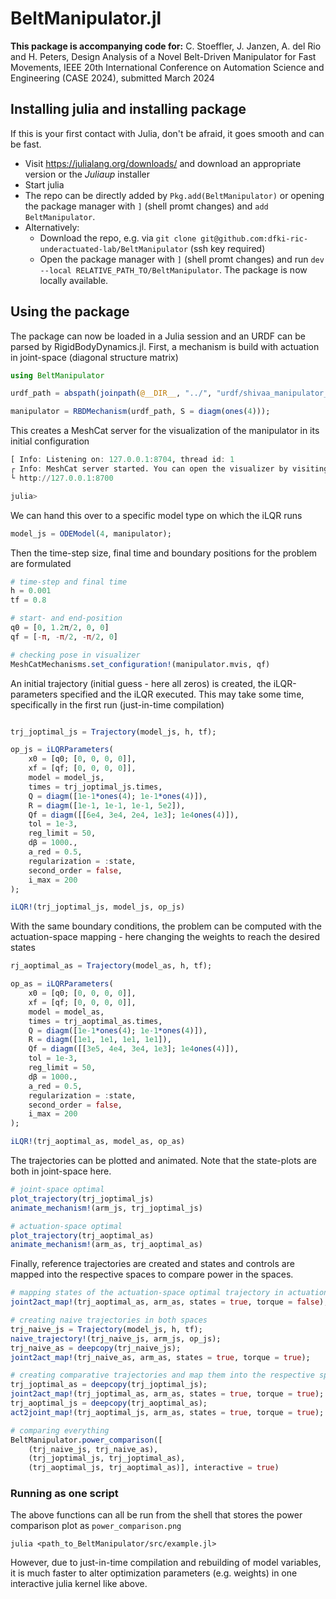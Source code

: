 # BeltManipulator.jl

**This package is accompanying code for:**
C. Stoeffler, J. Janzen, A. del Rio and H. Peters, Design Analysis of a Novel Belt-Driven Manipulator for Fast Movements, IEEE 20th International Conference on Automation Science and Engineering (CASE 2024), submitted March 2024

## Installing julia and installing package
If this is your first contact with Julia, don't be afraid, it goes smooth and can be fast.
* Visit https://julialang.org/downloads/ and download an appropriate version or the *Juliaup* installer
* Start julia
* The repo can be directly added by `Pkg.add(BeltManipulator)` or opening the package manager with `]` (shell promt changes) and `add BeltManipulator`.
* Alternatively: 
    * Download the repo, e.g. via `git clone git@github.com:dfki-ric-underactuated-lab/BeltManipulator` (ssh key required)
    * Open the package manager with `]` (shell promt changes) and run `dev --local RELATIVE_PATH_TO/BeltManipulator`. The package is now locally available.
      
## Using the package
The package can now be loaded in a Julia session and an URDF can be parsed by RigidBodyDynamics.jl. First, a mechanism is build with actuation in joint-space (diagonal structure matrix)
```jl
using BeltManipulator

urdf_path = abspath(joinpath(@__DIR__, "../", "urdf/shivaa_manipulator_local_copy.urdf"))

manipulator = RBDMechanism(urdf_path, S = diagm(ones(4)));
```

This creates a MeshCat server for the visualization of the manipulator in its initial configuration
```jl
[ Info: Listening on: 127.0.0.1:8704, thread id: 1
┌ Info: MeshCat server started. You can open the visualizer by visiting the following URL in your browser:
└ http://127.0.0.1:8700

julia> 
```

We can hand this over to a specific model type on which the iLQR runs
```jl
model_js = ODEModel(4, manipulator);
```

Then the time-step size, final time and boundary positions for the problem are formulated
```jl
# time-step and final time
h = 0.001
tf = 0.8

# start- and end-position
q0 = [0, 1.2π/2, 0, 0]
qf = [-π, -π/2, -π/2, 0]

# checking pose in visualizer
MeshCatMechanisms.set_configuration!(manipulator.mvis, qf)
```

An initial trajectory (initial guess - here all zeros) is created, the iLQR-parameters specified and the iLQR executed. This may take some time, specifically in the first run (just-in-time compilation)
```jl

trj_joptimal_js = Trajectory(model_js, h, tf);

op_js = iLQRParameters(
    x0 = [q0; [0, 0, 0, 0]], 
    xf = [qf; [0, 0, 0, 0]], 
    model = model_js, 
    times = trj_joptimal_js.times, 
    Q = diagm([1e-1*ones(4); 1e-1*ones(4)]), 
    R = diagm([1e-1, 1e-1, 1e-1, 5e2]), 
    Qf = diagm([[6e4, 3e4, 2e4, 1e3]; 1e4ones(4)]), 
    tol = 1e-3,
    reg_limit = 50,
    dβ = 1000.,
    a_red = 0.5,
    regularization = :state,
    second_order = false,
    i_max = 200
);

iLQR!(trj_joptimal_js, model_js, op_js)
```

With the same boundary conditions, the problem can be computed with the actuation-space mapping - here changing the weights to reach the desired states
```jl
rj_aoptimal_as = Trajectory(model_as, h, tf);

op_as = iLQRParameters(
    x0 = [q0; [0, 0, 0, 0]], 
    xf = [qf; [0, 0, 0, 0]], 
    model = model_as, 
    times = trj_aoptimal_as.times,  
    Q = diagm([1e-1*ones(4); 1e-1*ones(4)]), 
    R = diagm([1e1, 1e1, 1e1, 1e1]), 
    Qf = diagm([[3e5, 4e4, 3e4, 1e3]; 1e4ones(4)]),
    tol = 1e-3,
    reg_limit = 50,
    dβ = 1000.,
    a_red = 0.5,
    regularization = :state,
    second_order = false,
    i_max = 200
);

iLQR!(trj_aoptimal_as, model_as, op_as)
```

The trajectories can be plotted and animated. Note that the state-plots are both in joint-space here.
```jl
# joint-space optimal
plot_trajectory(trj_joptimal_js)
animate_mechanism!(arm_js, trj_joptimal_js)

# actuation-space optimal
plot_trajectory(trj_aoptimal_as)
animate_mechanism!(arm_as, trj_aoptimal_as)
```

Finally, reference trajectories are created and states and controls are mapped into the respective spaces to compare power in the spaces.
```jl
# mapping states of the actuation-space optimal trajectory in actuation space
joint2act_map!(trj_aoptimal_as, arm_as, states = true, torque = false);

# creating naive trajectories in both spaces
trj_naive_js = Trajectory(model_js, h, tf);
naive_trajectory!(trj_naive_js, arm_js, op_js);
trj_naive_as = deepcopy(trj_naive_js);
joint2act_map!(trj_naive_as, arm_as, states = true, torque = true);

# creating comparative trajectories and map them into the respective spaces
trj_joptimal_as = deepcopy(trj_joptimal_js);
joint2act_map!(trj_joptimal_as, arm_as, states = true, torque = true);
trj_aoptimal_js = deepcopy(trj_aoptimal_as);
act2joint_map!(trj_aoptimal_js, arm_as, states = true, torque = true);

# comparing everything
BeltManipulator.power_comparison([
    (trj_naive_js, trj_naive_as),
    (trj_joptimal_js, trj_joptimal_as),
    (trj_aoptimal_js, trj_aoptimal_as)], interactive = true)
```

### Running as one script
The above functions can all be run from the shell that stores the power comparison plot as `power_comparison.png`
```
julia <path_to_BeltManipulator/src/example.jl>
```
However, due to just-in-time compilation and rebuilding of model variables, it is much faster to alter optimization parameters (e.g. weights) in one interactive julia kernel like above.